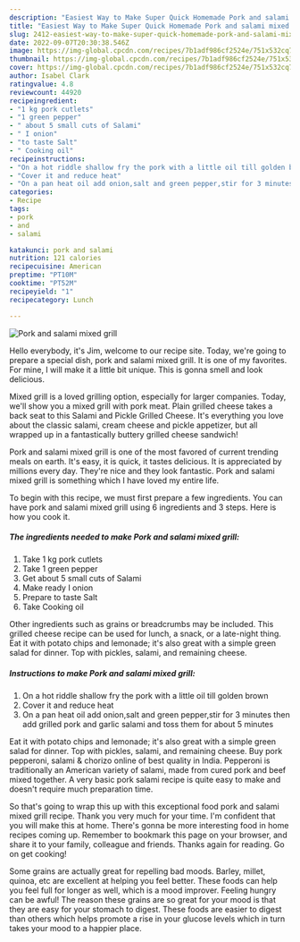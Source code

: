 ```yaml
---
description: "Easiest Way to Make Super Quick Homemade Pork and salami mixed grill"
title: "Easiest Way to Make Super Quick Homemade Pork and salami mixed grill"
slug: 2412-easiest-way-to-make-super-quick-homemade-pork-and-salami-mixed-grill
date: 2022-09-07T20:30:38.546Z
image: https://img-global.cpcdn.com/recipes/7b1adf986cf2524e/751x532cq70/pork-and-salami-mixed-grill-recipe-main-photo.jpg
thumbnail: https://img-global.cpcdn.com/recipes/7b1adf986cf2524e/751x532cq70/pork-and-salami-mixed-grill-recipe-main-photo.jpg
cover: https://img-global.cpcdn.com/recipes/7b1adf986cf2524e/751x532cq70/pork-and-salami-mixed-grill-recipe-main-photo.jpg
author: Isabel Clark
ratingvalue: 4.8
reviewcount: 44920
recipeingredient:
- "1 kg pork cutlets"
- "1 green pepper"
- " about 5 small cuts of Salami"
- " I onion"
- "to taste Salt"
- " Cooking oil"
recipeinstructions:
- "On a hot riddle shallow fry the pork with a little oil till golden brown"
- "Cover it and reduce heat"
- "On a pan heat oil add onion,salt and green pepper,stir for 3 minutes then add grilled pork and garlic salami and toss them for about 5 minutes"
categories:
- Recipe
tags:
- pork
- and
- salami

katakunci: pork and salami 
nutrition: 121 calories
recipecuisine: American
preptime: "PT10M"
cooktime: "PT52M"
recipeyield: "1"
recipecategory: Lunch

---
```



![Pork and salami mixed grill](https://img-global.cpcdn.com/recipes/7b1adf986cf2524e/751x532cq70/pork-and-salami-mixed-grill-recipe-main-photo.jpg)

Hello everybody, it's Jim, welcome to our recipe site. Today, we're going to prepare a special dish, pork and salami mixed grill. It is one of my favorites. For mine, I will make it a little bit unique. This is gonna smell and look delicious.

Mixed grill is a loved grilling option, especially for larger companies. Today, we&#39;ll show you a mixed grill with pork meat. Plain grilled cheese takes a back seat to this Salami and Pickle Grilled Cheese. It&#39;s everything you love about the classic salami, cream cheese and pickle appetizer, but all wrapped up in a fantastically buttery grilled cheese sandwich!

Pork and salami mixed grill is one of the most favored of current trending meals on earth. It's easy, it is quick, it tastes delicious. It is appreciated by millions every day. They're nice and they look fantastic. Pork and salami mixed grill is something which I have loved my entire life.


To begin with this recipe, we must first prepare a few ingredients. You can have pork and salami mixed grill using 6 ingredients and 3 steps. Here is how you cook it.

<!--inarticleads1-->

##### The ingredients needed to make Pork and salami mixed grill:

1. Take 1 kg pork cutlets
1. Take 1 green pepper
1. Get  about 5 small cuts of Salami
1. Make ready  I onion
1. Prepare to taste Salt
1. Take  Cooking oil


Other ingredients such as grains or breadcrumbs may be included. This grilled cheese recipe can be used for lunch, a snack, or a late-night thing. Eat it with potato chips and lemonade; it&#39;s also great with a simple green salad for dinner. Top with pickles, salami, and remaining cheese. 

<!--inarticleads2-->

##### Instructions to make Pork and salami mixed grill:

1. On a hot riddle shallow fry the pork with a little oil till golden brown
1. Cover it and reduce heat
1. On a pan heat oil add onion,salt and green pepper,stir for 3 minutes then add grilled pork and garlic salami and toss them for about 5 minutes


Eat it with potato chips and lemonade; it&#39;s also great with a simple green salad for dinner. Top with pickles, salami, and remaining cheese. Buy pork pepperoni, salami &amp; chorizo online of best quality in India. Pepperoni is traditionally an American variety of salami, made from cured pork and beef mixed together. A very basic pork salami recipe is quite easy to make and doesn&#39;t require much preparation time. 

So that's going to wrap this up with this exceptional food pork and salami mixed grill recipe. Thank you very much for your time. I'm confident that you will make this at home. There's gonna be more interesting food in home recipes coming up. Remember to bookmark this page on your browser, and share it to your family, colleague and friends. Thanks again for reading. Go on get cooking!

Some grains are actually great for repelling bad moods. Barley, millet, quinoa, etc are excellent at helping you feel better. These foods can help you feel full for longer as well, which is a mood improver. Feeling hungry can be awful! The reason these grains are so great for your mood is that they are easy for your stomach to digest. These foods are easier to digest than others which helps promote a rise in your glucose levels which in turn takes your mood to a happier place.
